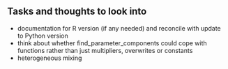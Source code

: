 ## Tasks and thoughts to look into
* documentation for R version (if any needed) and reconcile with update to Python version
* think about whether find_parameter_components could cope with functions rather than just multipliers, overwrites or
constants
* heterogeneous mixing